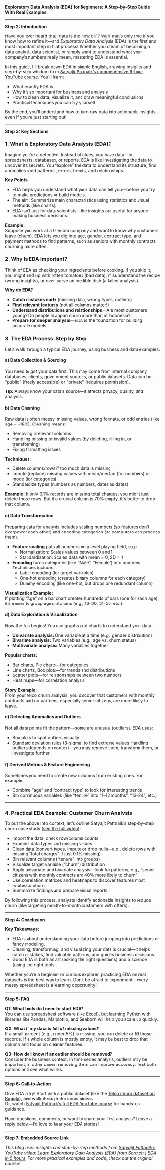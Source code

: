 **Exploratory Data Analysis (EDA) for Beginners: A Step-by-Step Guide With Real Examples**

---

**Step 2: Introduction**

Have you ever heard that “data is the new oil”? Well, that’s only true if you know how to refine it—and *Exploratory Data Analysis* (EDA) is the first and most important step in that process! Whether you dream of becoming a data analyst, data scientist, or simply want to understand what your company’s numbers really mean, mastering EDA is essential.

In this guide, I’ll break down EDA in simple English, drawing insights and step-by-step wisdom from [Satyajit Pattnaik’s comprehensive 5-hour YouTube course](https://www.youtube.com/watch?v=FNLLxYcUnow). You’ll learn:
- What exactly EDA is
- Why it’s so important for business and analysis
- How to clean data, visualize it, and draw meaningful conclusions
- Practical techniques you can try yourself

By the end, you’ll understand how to turn raw data into actionable insights—even if you’re just starting out!

---

**Step 3: Key Sections**

### 1. What is Exploratory Data Analysis (EDA)? 
Imagine you’re a detective. Instead of clues, you have data—in spreadsheets, databases, or reports. EDA is like investigating the data to uncover its secrets. You “explore” the data to understand its structure, find anomalies (odd patterns), errors, trends, and relationships.

**Key Points:**
- EDA helps you understand what your data can tell you—before you try to make predictions or build models.
- The aim: Summarize main characteristics using statistics and visual methods (like charts).
- EDA isn’t just for data scientists—the insights are useful for anyone making business decisions.

**Example:**  
Suppose you work at a telecom company and want to know why customers leave (churn). EDA lets you dig into age, gender, contract type, and payment methods to find patterns, such as seniors with monthly contracts churning more often.

### 2. Why Is EDA Important?
Think of EDA as checking your ingredients before cooking. If you skip it, you might end up with rotten tomatoes (bad data), misunderstand the recipe (wrong insights), or even serve an inedible dish (a failed analysis).

**Why do EDA?**
- **Catch mistakes early** (missing data, wrong types, outliers)
- **Find relevant features** (not all columns matter!)
- **Understand distributions and relationships**—Are most customers young? Do people in Japan churn more than in Indonesia?
- **Prepare for deeper analysis**—EDA is the foundation for building accurate models.

### 3. The EDA Process: Step by Step

Let’s walk through a typical EDA journey, using business and data examples:

#### **a) Data Collection & Sourcing**
You need to *get* your data first. This may come from internal company databases, clients, government sources, or public datasets. Data can be “public” (freely accessible) or “private” (requires permission).

**Tip:** Always know your data’s source—it affects privacy, quality, and analysis.

#### **b) Data Cleaning**
Raw data is often messy: missing values, wrong formats, or odd entries (like age = -180!). Cleaning means:
- Removing irrelevant columns
- Handling missing or invalid values (by deleting, filling in, or transforming)
- Fixing formatting issues

**Techniques:**
- Delete columns/rows if too much data is missing
- Impute (replace) missing values with mean/median (for numbers) or mode (for categories)
- Standardize types (numbers as numbers, dates as dates)

**Example:**
If only 0.1% records are missing total charges, you might just delete those rows. But if a crucial column is 70% empty, it's better to drop that column.

#### **c) Data Transformation**
Preparing data for analysis includes scaling numbers (so features don’t overpower each other) and encoding categories (so computers can process them).

- **Feature scaling** puts all numbers on a level playing field, e.g.:
  - Normalization: Scales values between 0 and 1
  - Standardization: Scales data with mean = 0, SD = 1
- **Encoding** turns categories (like “Male”, “Female”) into numbers. Techniques include:
  - Label encoding (for target variables)
  - One-hot encoding (creates binary columns for each category)
  - Dummy encoding (like one-hot, but drops one redundant column)

**Visualization Example:**  
If plotting “Age” on a bar chart creates hundreds of bars (one for each age), it’s easier to group ages into bins (e.g., 18–30, 31–50, etc.).

#### **d) Data Exploration & Visualization**
Now the fun begins! You use graphs and charts to understand your data:
- **Univariate analysis:** One variable at a time (e.g., gender distribution)
- **Bivariate analysis:** Two variables (e.g., age vs. churn status)
- **Multivariate analysis:** Many variables together

**Popular charts:**
- Bar charts, Pie charts—for categories
- Line charts, Box plots—for trends and distributions
- Scatter plots—for relationships between two numbers
- Heat maps—for correlation analysis

**Story Example:**  
From your telco churn analysis, you discover that customers with monthly contracts and no partners, especially senior citizens, are more likely to leave.

#### **e) Detecting Anomalies and Outliers**
Not all data points fit the pattern—some are unusual (outliers). EDA uses:
- Box plots to spot outliers visually
- Standard deviation rules (3-sigma) to find extreme values
Handling outliers depends on context—you may remove them, transform them, or investigate further.

#### **f) Derived Metrics & Feature Engineering**
Sometimes you need to create new columns from existing ones. For example:
- Combine “age” and “contract type” to look for interesting trends
- Bin continuous variables (like “tenure” into “1–12 months”, “13–24”, etc.)

---

### 4. Practical EDA Example: Customer Churn Analysis

To put the above into context, let’s outline Satyajit Pattnaik’s step-by-step churn case study ([see the full video](https://www.youtube.com/watch?v=FNLLxYcUnow)):

- Import the data, check row/column counts
- Examine data types and missing values
- Clean data (convert types, impute or drop nulls—e.g., delete rows with missing “total charges” if just 0.1% missing)
- Bin relevant columns (“tenure” into groups)
- Visualize target variable (“churn”) distribution
- Apply univariate and bivariate analysis—look for patterns, e.g., “senior citizens with monthly contracts are 40% more likely to churn”
- Use correlation matrices and heatmaps to discover features most related to churn
- Summarize findings and prepare visual reports

By following this process, analysts identify actionable insights to reduce churn (like targeting month-to-month customers with offers).

---

**Step 4: Conclusion**

**Key Takeaways:**
- EDA is about understanding your data before jumping into predictions or fancy modeling.
- Cleaning, transforming, and visualizing your data is crucial—it helps catch mistakes, find valuable patterns, and guides business decisions.
- Good EDA is both an art (asking the right questions) and a science (using the right tools).

Whether you’re a beginner or curious explorer, practicing EDA on real datasets is the best way to learn. Don’t be afraid to experiment—every messy spreadsheet is a learning opportunity!

---

**Step 5: FAQ**

**Q1: What tools do I need to start EDA?**  
You can use spreadsheet software (like Excel), but learning Python with libraries like Pandas, Matplotlib, and Seaborn will help you scale up quickly.

**Q2: What if my data is full of missing values?**  
If a small percent (e.g., under 5%) is missing, you can delete or fill those records. If a whole column is mostly empty, it may be best to drop that column and focus on cleaner features.

**Q3: How do I know if an outlier should be removed?**  
Consider the business context. In time series analysis, outliers may be important; in other cases, removing them can improve accuracy. Test both options and see what works.

---

**Step 6: Call-to-Action**

Give EDA a try! Start with a public dataset (like the [Telco churn dataset on Kaggle](https://www.kaggle.com/blastchar/telco-customer-churn)), and walk through the steps above.  
Or, watch [Satyajit Pattnaik’s full EDA YouTube course](https://www.youtube.com/watch?v=FNLLxYcUnow) for hands-on guidance.

Have questions, comments, or want to share your first analysis? Leave a reply below—I’d love to hear your EDA stories!

---

**Step 7: Embedded Source Link**

*This blog uses insights and step-by-step methods from [Satyajit Pattnaik’s YouTube video: Learn Exploratory Data Analysis (EDA) from Scratch | EDA in 5 hours](https://www.youtube.com/watch?v=FNLLxYcUnow). For more practical examples and code, check out the original course!*